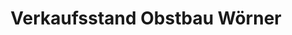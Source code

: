 ---
title: "Verkaufsstand Obstbau Wörner"
url: /appenweier/verkaufsstand-obstbau-woerner/
shop: Hofladen
---